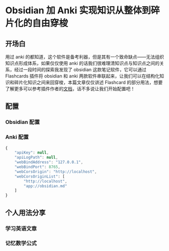 # Obsidian 加 Anki 实现知识从整体到碎片化的自由穿梭

## 开场白

用过 anki 的都知道，这个软件是备考利器，但是其有一个致命缺点——无法组织知识点形成体系，如果仅仅使用 anki 的话我们很难理清知识点与知识点之间的关系，经过一段时间的探索我发现了 obsidian 这款笔记软件，它可以通过 Flashcards 插件将 obsidian 和 anki 两款软件串联起来，让我们可以在结构化知识和碎片化知识之间来回穿梭，本篇文章仅仅讲述 Flashcard 的部分用法，想要了解更多可以参考插件作者的[文档](https://github.com/reuseman/flashcards-obsidian/wiki)，话不多说让我们开始配置吧！

## 配置

### Obsidian 配置

### Anki 配置

```js
{
    "apiKey": null,
    "apiLogPath": null,
    "webBindAddress": "127.0.0.1",
    "webBindPort": 8765,
    "webCorsOrigin": "http://localhost",
    "webCorsOriginList": [
        "http://localhost",
        "app://obsidian.md"
    ]
}
```

## 个人用法分享

### 学习英语文章

### 记忆数学公式